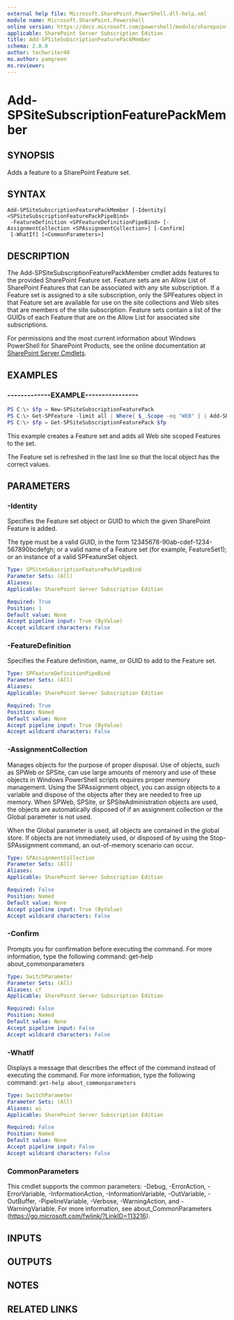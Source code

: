 ```yaml
---
external help file: Microsoft.SharePoint.PowerShell.dll-help.xml
module name: Microsoft.SharePoint.Powershell
online version: https://docs.microsoft.com/powershell/module/sharepoint-server/add-spsitesubscriptionfeaturepackmember
applicable: SharePoint Server Subscription Edition
title: Add-SPSiteSubscriptionFeaturePackMember
schema: 2.0.0
author: techwriter40
ms.author: pamgreen
ms.reviewer:
---
```


# Add-SPSiteSubscriptionFeaturePackMember

## SYNOPSIS

Adds a feature to a SharePoint Feature set.



## SYNTAX

```
Add-SPSiteSubscriptionFeaturePackMember [-Identity] <SPSiteSubscriptionFeaturePackPipeBind>
 -FeatureDefinition <SPFeatureDefinitionPipeBind> [-AssignmentCollection <SPAssignmentCollection>] [-Confirm]
 [-WhatIf] [<CommonParameters>]
```

## DESCRIPTION
The Add-SPSiteSubscriptionFeaturePackMember cmdlet adds features to the provided SharePoint Feature set.
Feature sets are an Allow List of  SharePoint Features that can be associated with any site subscription.
If a Feature set is assigned to a site subscription, only the SPFeatures object in that Feature set are available for use on the site collections and Web sites that are members of the site subscription.
Feature sets contain a list of the GUIDs of each Feature that are on the Allow List for associated site subscriptions.

For permissions and the most current information about Windows PowerShell for SharePoint Products, see the online documentation at [SharePoint Server Cmdlets](https://docs.microsoft.com/powershell/sharepoint/sharepoint-server/sharepoint-server-cmdlets).

## EXAMPLES

### -------------EXAMPLE---------------- 
```powershell
PS C:\> $fp = New-SPSiteSubscriptionFeaturePack
PS C:\> Get-SPFeature -limit all | Where{ $_.Scope -eq "WEB" } | Add-SPSiteSubscriptionFeaturePackMember -id $fp
PS C:\> $fp = Get-SPSiteSubscriptionFeaturePack $fp
```

This example creates a Feature set and adds all Web site scoped Features to the set.

The Feature set is refreshed in the last line so that the local object has the correct values.

## PARAMETERS

### -Identity
Specifies the Feature set object or GUID to which the given SharePoint Feature is added.

The type must be a valid GUID, in the form 12345678-90ab-cdef-1234-567890bcdefgh; or a valid name of a Feature set (for example, FeatureSet1); or an instance of a valid SPFeatureSet object.

```yaml
Type: SPSiteSubscriptionFeaturePackPipeBind
Parameter Sets: (All)
Aliases: 
Applicable: SharePoint Server Subscription Edition

Required: True
Position: 1
Default value: None
Accept pipeline input: True (ByValue)
Accept wildcard characters: False
```

### -FeatureDefinition
Specifies the Feature definition, name, or GUID to add to the Feature set.

```yaml
Type: SPFeatureDefinitionPipeBind
Parameter Sets: (All)
Aliases: 
Applicable: SharePoint Server Subscription Edition

Required: True
Position: Named
Default value: None
Accept pipeline input: True (ByValue)
Accept wildcard characters: False
```

### -AssignmentCollection
Manages objects for the purpose of proper disposal.
Use of objects, such as SPWeb or SPSite, can use large amounts of memory and use of these objects in Windows PowerShell scripts requires proper memory management.
Using the SPAssignment object, you can assign objects to a variable and dispose of the objects after they are needed to free up memory.
When SPWeb, SPSite, or SPSiteAdministration objects are used, the objects are automatically disposed of if an assignment collection or the Global parameter is not used.

When the Global parameter is used, all objects are contained in the global store.
If objects are not immediately used, or disposed of by using the Stop-SPAssignment command, an out-of-memory scenario can occur.

```yaml
Type: SPAssignmentCollection
Parameter Sets: (All)
Aliases: 
Applicable: SharePoint Server Subscription Edition

Required: False
Position: Named
Default value: None
Accept pipeline input: True (ByValue)
Accept wildcard characters: False
```

### -Confirm
Prompts you for confirmation before executing the command.
For more information, type the following command: get-help about_commonparameters

```yaml
Type: SwitchParameter
Parameter Sets: (All)
Aliases: cf
Applicable: SharePoint Server Subscription Edition

Required: False
Position: Named
Default value: None
Accept pipeline input: False
Accept wildcard characters: False
```

### -WhatIf
Displays a message that describes the effect of the command instead of executing the command.
For more information, type the following command: `get-help about_commonparameters`

```yaml
Type: SwitchParameter
Parameter Sets: (All)
Aliases: wi
Applicable: SharePoint Server Subscription Edition

Required: False
Position: Named
Default value: None
Accept pipeline input: False
Accept wildcard characters: False
```

### CommonParameters
This cmdlet supports the common parameters: -Debug, -ErrorAction, -ErrorVariable, -InformationAction, -InformationVariable, -OutVariable, -OutBuffer, -PipelineVariable, -Verbose, -WarningAction, and -WarningVariable. For more information, see about_CommonParameters (https://go.microsoft.com/fwlink/?LinkID=113216).

## INPUTS

## OUTPUTS

## NOTES

## RELATED LINKS

